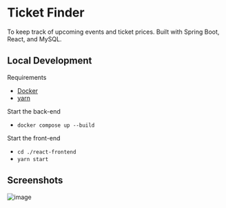 ﻿# Ticket Finder

To keep track of upcoming events and ticket prices. Built with Spring Boot, React, and MySQL.

## Local Development

Requirements
- [Docker](https://docs.docker.com/get-docker/)
- [yarn](https://yarnpkg.com/getting-started/install)

Start the back-end
- `docker compose up --build`

Start the front-end
- `cd ./react-frontend`
- `yarn start`

## Screenshots

![image](https://github.com/andrew-33/ticket-finder/assets/76189340/b7184343-bcee-49ad-b7e7-f145009e7d92)
